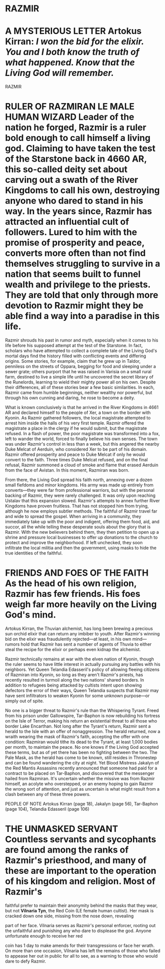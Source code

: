 # RAZMIR

# A MYSTERIOUS LETTER Artokus Kirran: *I won the bid for the elixir. You and I both know the truth of what happened. Know that the Living God will remember.*

RAZMIR

# RULER OF RAZMIRAN LE MALE HUMAN WIZARD Leader of the nation he forged, Razmir is a ruler bold enough to call himself a living god. Claiming to have taken the test of the Starstone back in 4660 AR, this so-called deity set about carving out a swath of the River Kingdoms to call his own, destroying anyone who dared to stand in his way. In the years since, Razmir has attracted an influential cult of followers. Lured to him with the promise of prosperity and peace, converts more often than not find themselves struggling to survive in a nation that seems built to funnel wealth and privilege to the priests. They are told that only through more devotion to Razmir might they be able find a way into a paradise in this life.

Razmir shrouds his past in rumor and myth, especially when it comes to his life before his supposed attempt at the test of the Starstone. In fact, scholars who have attempted to collect a complete tale of the Living God's mortal days find the history filled with conflicting events and differing origins. Some stories, for example, claim that he grew up in Taldor, penniless on the streets of Oppara, begging for food and sleeping under a sewer grate; others purport that he was raised in Varisia on a small rural farm, destined to live a simple life until he uncovered the secret library of the Runelords, learning to wield their mighty power all on his own. Despite their differences, all of these stories bear a few basic similarities. In each, Razmir came from humble beginnings, neither wealthy nor powerful, but through his own cunning and daring, he rose to become a deity.

What is known conclusively is that he arrived in the River Kingdoms in 4661 AR and declared himself to the people of Xer, a town on the border with Kyonin. As Razmir gathered followers, the local magistrate attempted to arrest him inside the halls of his very first temple. Razmir offered the magistrate a place in the clergy if he would submit, but the magistrate refused. In a flash of power, the poor magistrate was transformed into a fox, left to wander the world, forced to finally believe his own senses. The town was under Razmir's control in less than a week, but this angered the nearby Duke Melcat of Aerduin, who considered Xer to be part of his domain. Razmir offered prosperity and peace to Duke Melcat if only he would convert to the faith. Three times Duke Melcat refused, and on the final refusal, Razmir summoned a cloud of smoke and flame that erased Aerduin from the face of Avistan. In this moment, Razmiran was born.

From there, the Living God spread his faith north, annexing over a dozen small fiefdoms and minor kingdoms. His army was made up entirely from converts—they were far from professional warriors, but with the personal backing of Razmir, they were rarely challenged. It was only upon reaching Ustalav that this expansion slowed. Razmir's attempts to annex further River Kingdoms have proven fruitless. That has not stopped him from trying, although he now employs subtler methods. The faithful of Razmir travel far and wide to spread the gospel. When arriving in a community, they immediately take up with the poor and indigent, offering them food, aid, and succor, all the while telling these desperate souls about the glory that is Razmir. With the new believers behind them, they then petition to open up a shrine and pressure local businesses to offer up donations to the church to protect and improve the neighborhood. If left unchecked, they soon infiltrate the local militia and then the government, using masks to hide the true identities of the faithful.

# FRIENDS AND FOES OF THE FAITH As the head of his own religion, Razmir has few friends. His foes weigh far more heavily on the Living God's mind.

Artokus Kirran, the Thuvian alchemist, has long been brewing a precious sun orchid elixir that can return any imbiber to youth. After Razmir's winning bid on the elixir was fraudulently rejected—at least, in his own mind—rumors hold that Razmir has sent a number of agents of Thuvia to either steal the recipe for the elixir or perhaps even kidnap the alchemist.

Razmir technically remains at war with the elven nation of Kyonin, though the ruler seems to have little interest in actually pursuing any battles with his neighbors. Yet Queen Telandia Edasseril's policy of allowing fleeing citizens of Razmiran into Kyonin, so long as they aren't Razmir's priests, has recently resulted in turmoil along the two nations' shared borders. In addition to refugees being attacked by cultists intent upon showing defectors the error of their ways, Queen Telandia suspects that Razmir may have sent infiltrators to weaken Kyonin for some unknown purpose—or simply out of spite.

No one is a bigger threat to Razmir's rule than the Whispering Tyrant. Freed from his prison under Gallowspire, Tar-Baphon is now rebuilding his fortress on the Isle of Terror, making his return an existential threat to all those who border Lake Encarthan. Not long after the Tyrant's return, Razmir sent a herald to the Isle with an offer of nonaggression. The herald returned, now a wraith wearing the mask of Razmir's faith, accepting the offer with one condition: Razmiran would tithe its dead to the Tyrant, at least 1,000 bodies per month, to maintain the peace. No one knows if the Living God accepted these terms, but as of yet there has been no fighting between the two. The Pale Mask, as the herald has come to be known, still resides in Thronestep and can be found wandering the city at night. Yet Blood Mistress Jakalyn of the Red Mantis Assassins recently announced that someone had paid for a contract to be placed on Tar-Baphon, and discovered that the messenger hailed from Razmiran. It's uncertain whether the missive was from Razmir himself, an acolyte who overstepped, or an enemy hoping to gain Razmir the wrong sort of attention, and just as uncertain is what might result from a clash between any of these three powers.

PEOPLE OF NOTE Artokus Kirran (page 18), Jakalyn (page 56), Tar-Baphon (page 104), Telandia Edasseril (page 106)

# THE UNMASKED SERVANT Countless servants and sycophants are found among the ranks of Razmir's priesthood, and many of these are important to the operation of his kingdom and religion. Most of Razmir's

faithful prefer to maintain their anonymity behind the masks that they wear, but not **Vilnaria Tyn**, the Red Coin (LE female human cultist). Her mask is cracked down one side, missing from the nose down, revealing

part of her face. Vilnaria serves as Razmir's personal enforcer, rooting out the unfaithful and punishing any who dare to displease the god. Anyone unfortunate enough to receive her red

coin has 1 day to make amends for their transgressions or face her wrath. On more than one occasion, Vilnaria has left the remains of those who failed to appease her out in public for all to see, as a warning to those who would dare to defy Razmir.